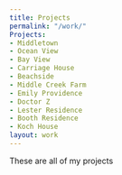 ```yaml
---
title: Projects
permalink: "/work/"
Projects:
- Middletown
- Ocean View
- Bay View
- Carriage House
- Beachside
- Middle Creek Farm
- Emily Providence
- Doctor Z
- Lester Residence
- Booth Residence
- Koch House
layout: work
---
```


These are all of my projects

